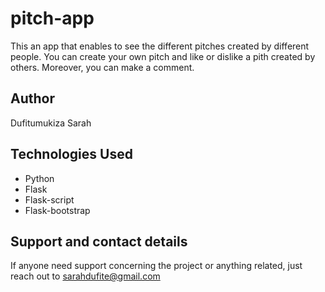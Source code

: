 # pitch-app
This an app that enables to see the different pitches created by different people. You can create your own pitch and like or dislike a pith created by others. Moreover, you can make a comment.

## Author
Dufitumukiza Sarah

## Technologies Used
 * Python
 * Flask
 * Flask-script
 * Flask-bootstrap
## Support and contact details
If anyone need support concerning the project or anything related, just reach out to sarahdufite@gmail.com

